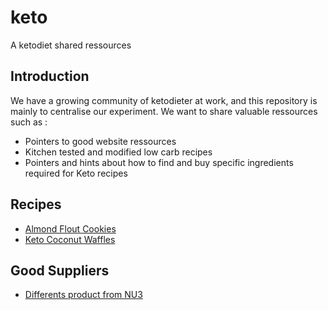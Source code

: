 # keto
A ketodiet shared ressources 

## Introduction

We have a growing community of ketodieter at work, and this repository is mainly to centralise our experiment. 
We want to share valuable ressources such as : 
* Pointers to good website ressources 
* Kitchen tested and modified low carb recipes 
* Pointers and hints about how to find and buy specific ingredients required for Keto recipes 


## Recipes
* [Almond Flout Cookies](https://netmonk.github.io/keto/recipes/baking/almond_flour_cookies.html)
* [Keto Coconut Waffles](https://netmonk.github.io/keto/recipes/baking/keto_coconut_waffles.html)


## Good Suppliers
* [Differents product from NU3](https://netmonk.github.io/keto/supplies.html)
